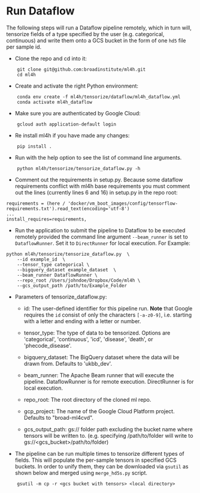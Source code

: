 # Run Dataflow
The following steps will run a Dataflow pipeline remotely, which in turn will, tensorize fields of a type
specified by the user (e.g. categorical, continuous) and write them onto a GCS bucket in the form of
one `hd5` file per sample id.

* Clone the repo and cd into it:
```
    git clone git@github.com:broadinstitute/ml4h.git
    cd ml4h
```

* Create and activate the right Python environment:
```
    conda env create -f ml4h/tensorize/dataflow/ml4h_dataflow.yml
    conda activate ml4h_dataflow
```

* Make sure you are authenticated by Google Cloud:
```
    gcloud auth application-default login
```

* Re install ml4h if you have made any changes:
```
    pip install .
```

* Run with the help option to see the list of command line arguments.
```
    python ml4h/tensorize/tensorize_dataflow.py -h
```

* Comment out the requirements in setup.py. Because some dataflow requirements conflict with ml4h base requirements you must comment out the lines (currently lines 6 and 16) in setup.py in the repo root:
```
requirements = (here / 'docker/vm_boot_images/config/tensorflow-requirements.txt').read_text(encoding='utf-8')
...
install_requires=requirements,
```
* Run the application to submit the pipeline to Dataflow to be executed remotely provided the command line argument `--beam_runner` is set to `DataflowRunner`. Set it to `DirectRunner` for local execution. For Example: 

```
python ml4h/tensorize/tensorize_dataflow.py  \
    --id example_id  \
    --tensor_type categorical \
    --bigquery_dataset example_dataset  \
    --beam_runner DataflowRunner \
    --repo_root /Users/johndoe/Dropbox/Code/ml4h \
    --gcs_output_path /path/to/Example_Folder
```

* Parameters of tensorize_dataflow.py:
  * id: The user-defined identifier for this pipeline run. **Note** that Google requires the `id` consist of only the characters `[-a-z0-9]`, i.e. starting with a letter and ending with a letter or number.

  * tensor_type: The type of data to be tensorized. Options are 'categorical', 'continuous', 'icd', 'disease', 'death', or 'phecode_disease'.

  * bigquery_dataset: The BigQuery dataset where the data will be drawn from. Defaults to 'ukbb_dev'.

  * beam_runner: The Apache Beam runner that will execute the pipeline. DataflowRunner is for remote execution. DirectRunner is for local execution.

  * repo_root: The root directory of the cloned ml repo.

  * gcp_project: The name of the Google Cloud Platform project. Defaults to "broad-ml4cvd". 

  * gcs_output_path: gs:// folder path excluding the bucket name where tensors will be written to. (e.g. specifying /path/to/folder will write to gs://<gcs_bucket>/path/to/folder)



* The pipeline can be run multiple times to tensorize different types of fields. This will populate the per-sample tensors
in specified GCS buckets. In order to unify them, they can be downloaded via `gsutil` as shown below
and merged using `merge_hd5s.py` script.
```
    gsutil -m cp -r <gcs bucket with tensors> <local directory>
```
